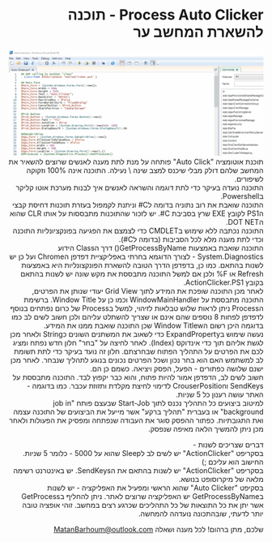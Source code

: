# Process Auto Clicker - תוכנה להשארת המחשב ער

<html dir="rtl">
<img src="Example.gif">
תוכנת אוטומציה "Auto Click" פותחה על מנת לתת מענה לאנשים שרוצים להשאיר את המחשב שלהם דולק מבלי שיכנס למצב שינה \ נעילה. התוכנה אינה 100% וזקוקה לשיפורים.<br> התוכנה נועדה בעיקר כדי לתת דוגמה והשראה לאנשים איך לבנות מערכת אוטו קליקר בPowershell. 
<br>
התוכנה שואבת את רוב נתוניה בדומה לC# וניתנת לקמפול בעזרת תוכנות דחיסת קבצי הPS1 לקובץ EXE שרץ בסביבת C#. יש לזכור שהתוכנות מתבססות על אותו CLR שהוא הDOT NET.<br>
התוכנה נכתבה ללא שימוש בCMDLET כדי לצמצם את הפגיעה בפונקציונליות התוכנה וכדי לתת מענה מלא לכל הסביבות (בדומה לC#).
<br>
התוכנה שואבת באמצעות GetProcessByName() דרך הClass הידוע System.Diagnostics - לצורך הדוגמא בחרתי באפליקציית דפדפן הChrome ועל כן יש לשנות בהתאם. כמו כן, בדפדפן הדרך הטובה להשארת הפונקצונליות היא באמצעות Refresh או F% ולכן אם למשל התוכנה מתבססת את מקש שונה יש לשנות בהתאם בקובץ ActionClicker.PS1.
<br>
לאחר מכן התוכנה שופכת את המידע לתוך Grid View יעודי שנותן את הפרטים, התוכנה מתבססת על WindowMainHandler וכמו כן על Window Title. ברשימת הProcess ניתן לראות שלוש טבלאות לזיהוי, למשל בProcess של כרום נפתחים  בנוסף לדפדפן לפחות 8 נוספים שהם אינם או שצריך להשתלט עליהם ולכן חשוב לשים לב כמו בדוגמה היכן רשום הWindow Titlew שכן התוכנה שואבת ממנו את המידע.
<br>
נעשה שימוש בExpandProperty כדי לשאוב את המשתנים השונים כString ולאחר מכן לגשת אליהם תוך כדי אינדוקס (Index). לאחר לחיצה על "בחר" חלון חדש נפתח ומציג לכם את הפרטים על התהליך הפתוח שבחרצתם. חלון זה נועד בעיקר כדי לתת תשומת לב למשתמש האם הוא בחר נכון ושכל הפרטים נכונים בנוגע לתהליך שנבחר.
לאחר מכן ישנם שלושה כפתורים - הפעל, הפסק ויציאה. כשמם כן הם.
<br>
חשוב לשים לב, הדפדפן אמור להיות פתוח, והוא כבר יקפוץ לבד. התוכנה מתבססת על SendKeys וCrouserPosition לדימוי לחיצת מקלדת ותזוזת עכבר. 
כמו בדוגמה - האתר עושה רענון כל 5 שניות.
<br>
למיטוב ביצועים כל התהליך נכנס לתוך Start-Job שבעצם פותח "job in background" או בעברית "תהליך ברקע" אשר מייעל את הביצועים של התוכנה עצמה ואת התגובתיות. 
כפתור ההפסק סוגר את העבודה שנפתחה ומפסיק את הפעולות ולאחר מכן ניתן להמשיך הלאה מאיפה שנפסק.

דברים שצריכים לשנות -
<br>
בסקריפט "ActionClicker" יש לשים לב לSleep שהוא על 5000 - כלומר 5 שניות. החישוב הוא עליכם ;)
<br>
בסקריפט "ActionClicker" יש לשנות בהתאם את הSendKeys. יש באינטרנט רשימה מלאה של מיקרוסופט בנושא. 
<br>
בסקיפט "Auto Clicker" שהוא הראשי ומפעיל את האפליקציה - יש לשנות בGetProcessByName יש האפליקציה שרוצים לאתר. ניתן להחליף בGetProcess אשר יתן את כל התוצאות של כל התהליכים שכרגע רצים במחשב. זוהי אופציה טובה יותר לדעתי, שובהתכונה נועדהה להמחשה.

שלכם,
מתן ברהום!
לכל מענה ושאלה MatanBarhoum@outlook.com
</html>
